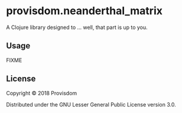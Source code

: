 # provisdom.neanderthal_matrix

A Clojure library designed to ... well, that part is up to you.

## Usage

FIXME

## License

Copyright © 2018 Provisdom

Distributed under the GNU Lesser General Public License version 3.0.